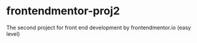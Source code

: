 # frontendmentor-proj2
The second project for front end development by frontendmentor.io (easy level)

